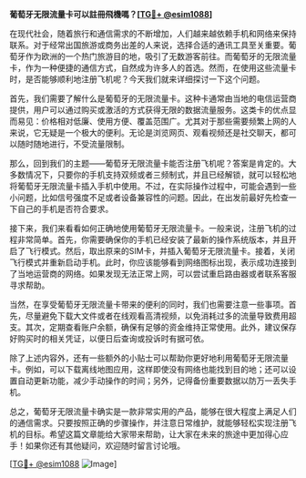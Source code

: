 **葡萄牙无限流量卡可以註冊飛機嗎？[[TG💪+ @esim1088](https://t.me/s/esim1088)]**

在现代社会，随着旅行和通信需求的不断增加，人们越来越依赖手机和网络来保持联系。对于经常出国旅游或商务出差的人来说，选择合适的通讯工具至关重要。葡萄牙作为欧洲的一个热门旅游目的地，吸引了无数游客前往。而葡萄牙的无限流量卡，作为一种便捷的通信方式，自然成为许多人的首选。然而，在使用这些流量卡时，是否能够顺利地注册飞机呢？今天我们就来详细探讨一下这个问题。

首先，我们需要了解什么是葡萄牙的无限流量卡。这种卡通常由当地的电信运营商提供，用户可以通过购买或激活的方式获得无限的数据流量服务。这类卡的优点显而易见：价格相对低廉、使用方便、覆盖范围广。尤其对于那些需要频繁上网的人来说，它无疑是一个极大的便利。无论是浏览网页、观看视频还是社交聊天，都可以随时随地进行，不受流量限制。

那么，回到我们的主题——葡萄牙无限流量卡能否注册飞机呢？答案是肯定的。大多数情况下，只要你的手机支持双频或者三频制式，并且已经解锁，就可以轻松地将葡萄牙无限流量卡插入手机中使用。不过，在实际操作过程中，可能会遇到一些小问题，比如信号强度不足或者设备兼容性的问题。因此，在出发前最好先检查一下自己的手机是否符合要求。

接下来，我们来看看如何正确地使用葡萄牙无限流量卡。一般来说，注册飞机的过程非常简单。首先，你需要确保你的手机已经安装了最新的操作系统版本，并且开启了飞行模式。然后，取出原来的SIM卡，并插入葡萄牙无限流量卡。接着，关闭飞行模式并重新启动手机。此时，你应该能够看到网络图标出现，表示成功连接到了当地运营商的网络。如果发现无法正常上网，可以尝试重启路由器或者联系客服寻求帮助。

当然，在享受葡萄牙无限流量卡带来的便利的同时，我们也需要注意一些事项。首先，尽量避免下载大文件或者在线观看高清视频，以免消耗过多的流量导致费用超支。其次，定期查看账户余额，确保有足够的资金维持正常使用。此外，建议保存好购买时的相关凭证，以便日后查询或投诉时有据可依。

除了上述内容外，还有一些额外的小贴士可以帮助你更好地利用葡萄牙无限流量卡。例如，可以下载离线地图应用，这样即使没有网络也能找到目的地；还可以设置自动更新功能，减少手动操作的时间；另外，记得备份重要数据以防万一丢失手机。

总之，葡萄牙无限流量卡确实是一款非常实用的产品，能够在很大程度上满足人们的通信需求。只要按照正确的步骤操作，并注意日常维护，就能够轻松实现注册飞机的目标。希望这篇文章能给大家带来帮助，让大家在未来的旅途中更加得心应手！如果你还有其他疑问，欢迎随时留言讨论哦。

[[TG💪+ @esim1088](https://t.me/s/esim1088) ![Image](https://i.postimg.cc/4NQfJmqS/Snipaste-2025-05-13-00-14-12.png)]